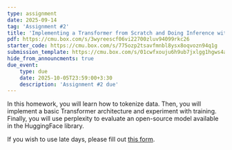 ```yaml
---
type: assignment
date: 2025-09-14
tag: 'Assignment #2'
title: 'Implementing a Transformer from Scratch and Doing Inference with the HuggingFace API'
pdf: https://cmu.box.com/s/3wyreescf06vi22700zluv94099rkc26
starter_code: https://cmu.box.com/s/775ozp2tsavfmnbl8ysx8oqvozn94q1g
submission_template: https://cmu.box.com/s/01cwfxouju6h9ub7jxlgg1hgws4aj3jk
hide_from_announcments: true
due_event: 
    type: due
    date: 2025-10-05T23:59:00+3:30
    description: 'Assignment #2 due'
---
```


In this homework, you will learn how to tokenize data. Then, you will implement a basic Transformer architecture and experiment with training. 
Finally, you will use perplexity to evaluate an open-source model available in the HuggingFace library.

If you wish to use late days, please fill out [this form](https://docs.google.com/forms/d/e/1FAIpQLSdcSQZJPLqxxfNVtj90ui8FJF6flG2PzwKg4n8bIQupUQVbyQ/viewform?usp=header).
